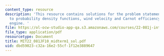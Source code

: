 ```yaml
---
content_type: resource
description: 'This resource contains solutions for the problem statements related
  to probability density functions, wind velocity and Carnot efficiency of the heat
  engine. '
file: https://ol-ocw-studio-app-qa.s3.amazonaws.com/courses/22-081j-introduction-to-sustainable-energy-fall-2010/dbd59023c32a16e255cf1f12e3889647_MIT22_081JF10_midterm1_sol.pdf
file_type: application/pdf
resourcetype: Document
title: MIT22_081JF10_midterm1_sol.pdf
uid: dbd59023-c32a-16e2-55cf-1f12e3889647
---
```


